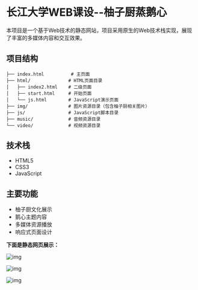 # 长江大学WEB课设--柚子厨蒸鹅心

本项目是一个基于Web技术的静态网站，项目采用原生的Web技术栈实现，展现了丰富的多媒体内容和交互效果。

## 项目结构

```
├── index.html          # 主页面
├── html/              # HTML页面目录
│   ├── index2.html    # 二级页面
│   ├── start.html     # 开始页面
│   └── js.html        # JavaScript演示页面
├── img/               # 图片资源目录（包含柚子厨相关图片）
├── js/                # JavaScript脚本目录
├── music/             # 音频资源目录
└── video/             # 视频资源目录
```

## 技术栈
- HTML5
- CSS3
- JavaScript

## 主要功能
- 柚子厨文化展示
- 鹅心主题内容
- 多媒体资源播放
- 响应式页面设计

**下面是静态网页展示：**

![img](https://luoxi2334.oss-cn-shanghai.aliyuncs.com/luoxi-picture/202412162203090.png)

![img](https://luoxi2334.oss-cn-shanghai.aliyuncs.com/luoxi-picture/202412162203810.png)

![img](https://luoxi2334.oss-cn-shanghai.aliyuncs.com/luoxi-picture/202412162203386.png)